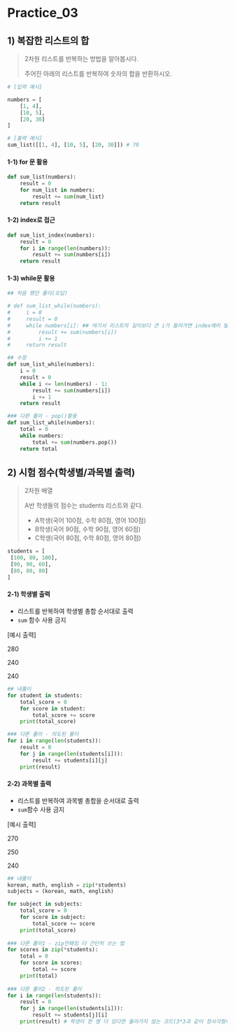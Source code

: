 # Practice_03



## 1) 복잡한 리스트의 합

> 2차원 리스트를 반복하는 방법을 알아봅시다.
>
> 주어진 아래의 리스트를 반복하여 숫자의 합을 반환하시오.

```python
# [입력 예시]

numbers = [
    [1, 4],
    [10, 5],
    [20, 30]
]

# [출력 예시]
sum_list([[1, 4], [10, 5], [20, 30]]) # 70
```



#### 1-1) for 문 활용

```python
def sum_list(numbers):
    result = 0
    for num_list in numbers:
        result += sum(num_list)
    return result
```



#### 1-2) index로 접근

```python
def sum_list_index(numbers):
    result = 0
    for i in range(len(numbers)):
        result += sum(numbers[i])
    return result
```



#### 1-3) while문 활용

```python
## 처음 했던 풀이(오답)

# def sum_list_while(numbers):
#     i = 0
#     result = 0
#     while numbers[i]: ## 여기서 리스트의 길이보다 큰 i가 들어가면 index에러 발생!
#         result += sum(numbers[i])
#         i += 1
#     return result

## 수정
def sum_list_while(numbers):
    i = 0
    result = 0
    while i <= len(numbers) - 1:
        result += sum(numbers[i])
        i += 1
    return result

### 다른 풀이 - pop()활용
def sum_list_while(numbers):
    total = 0
    while numbers:
        total += sum(numbers.pop())
    return total
```



## 2) 시험 점수(학생별/과목별 출력)

>2차원 배열
>
>A반 학생들의 점수는 students 리스트와 같다.
>
>- A학생(국어 100점, 수학 80점, 영어 100점)
>- B학생(국어 90점, 수학 90점, 영어 60점)
>- C학생(국어 80점, 수학 80점, 영어 80점)

```python
students = [
 [100, 80, 100],
 [90, 90, 60],
 [80, 80, 80]
]
```



#### 2-1) 학생별 출력

- 리스트를 반복하여 학생별 총합 순서대로 출력
- `sum` 함수 사용 금지

[예시 출력]

280

240

240

```python
## 내풀이
for student in students:
    total_score = 0
    for score in student:
        total_score += score
    print(total_score)

### 다른 풀이 - 의도된 풀이
for i in range(len(students)):
    result = 0
    for j in range(len(students[i])):
        result += students[i][j]
    print(result)
```



#### 2-2) 과목별 출력

- 리스트를 반복하여 과목별 총합을 순서대로 출력
- `sum`함수 사용 금지

[예시 출력]

270

250

240

```python
## 내풀이
korean, math, english = zip(*students)
subjects = (korean, math, english)

for subject in subjects:
    total_score = 0
    for score in subject:
        total_score += score
    print(total_score)
    
### 다른 풀이1 - zip언패킹 더 간단히 쓰는 법
for scores in zip(*students):
    total = 0
    for score in scores:
        total += score
    print(total)
    
### 다른 풀이2 - 의도된 풀이
for i in range(len(students)):
    result = 0
    for j in range(len(students[i])):
        result += students[j][i]
    print(result) # 학생이 한 명 더 있다면 돌아가지 않는 코드(3*3과 같이 정사각형이 X)
```

